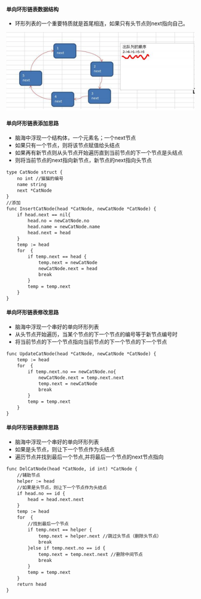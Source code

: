 #### 单向环形链表数据结构

+ 环形列表的一个重要特质就是首尾相连，如果只有头节点则next指向自己。

![image-20201113132238728](./img/WechatIMG281.png)

#### 单向环形链表添加思路

+ 脑海中浮现一个结构体，一个元素名；一个next节点
+ 如果只有一个节点，则将该节点赋值给头结点
+ 如果再有新节点则从头节点开始遍历直到当前节点的下一个节点是头结点
+ 则将当前节点的next指向新节点，新节点的next指向头节点

```
type CatNode struct {
	no int //猫猫的编号
	name string
	next *CatNode
}
//添加
func InsertCatNode(head *CatNode, newCatNode *CatNode) {
	if head.next == nil{
		head.no = newCatNode.no
		head.name = newCatNode.name
		head.next = head
	}
	temp := head
	for  {
		if temp.next == head {
			temp.next = newCatNode
			newCatNode.next = head
			break
		}
		temp = temp.next
	}
}
```

#### 单向环形链表修改思路

+ 脑海中浮现一个串好的单向环形列表
+ 从头节点开始遍历，当某个节点的下一个节点的编号等于新节点编号时
+ 将当前节点的下一个节点指向当前节点的下一个节点的下一个节点

```
func UpdateCatNode(head *CatNode, newCatNode *CatNode) {
	temp := head
	for  {
		if temp.next.no == newCatNode.no{
			newCatNode.next = temp.next.next
			temp.next = newCatNode
			break
		}
		temp = temp.next
	}
}
```

#### 单向环形链表删除思路

+ 脑海中浮现一个串好的单向环形列表
+ 如果是头节点，则让下一个节点作为头结点
+ 遍历节点并找到最后一个节点,并将最后一个节点的next节点指向

```
func DelCatNode(head *CatNode, id int) *CatNode {
	//辅助节点
	helper := head
	//如果是头节点，则让下一个节点作为头结点
	if head.no == id {
		head = head.next.next
	}
	temp := head
	for  {
		//找到最后一个节点
		if temp.next == helper {
			temp.next = helper.next //跳过头节点（删除头节点）
			break
		}else if temp.next.no == id {
			temp.next = temp.next.next //删除中间节点
			break
		}
		temp = temp.next
	}
	return head
}
```

